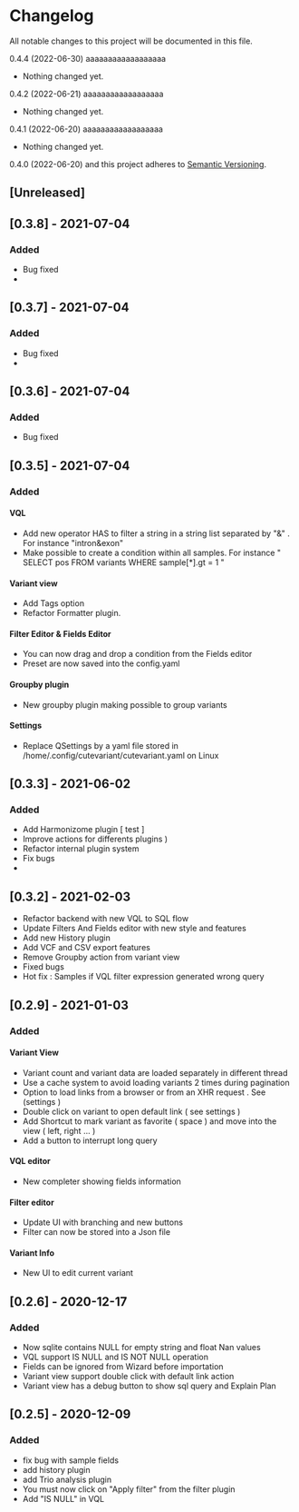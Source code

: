 # Changelog
All notable changes to this project will be documented in this file.

0.4.4 (2022-06-30)
aaaaaaaaaaaaaaaaaa

- Nothing changed yet.


0.4.2 (2022-06-21)
aaaaaaaaaaaaaaaaaa

- Nothing changed yet.


0.4.1 (2022-06-20)
aaaaaaaaaaaaaaaaaa

- Nothing changed yet.


0.4.0 (2022-06-20)
and this project adheres to [Semantic Versioning](https://semver.org/spec/v2.0.0.html).

## [Unreleased]

## [0.3.8] - 2021-07-04
### Added 
- Bug fixed
- 
## [0.3.7] - 2021-07-04
### Added 
- Bug fixed
- 
## [0.3.6] - 2021-07-04
### Added 
- Bug fixed

## [0.3.5] - 2021-07-04
### Added
#### VQL 
- Add new operator HAS to filter a string in a string list separated by "&" . For instance "intron&exon"
- Make possible to create a condition within all samples.  For instance " SELECT pos FROM variants WHERE sample[*].gt = 1 "

#### Variant view 
- Add Tags option 
- Refactor Formatter plugin. 

#### Filter Editor & Fields Editor 
- You can now drag and drop a condition from the Fields editor 
- Preset are now saved into the config.yaml

#### Groupby plugin
- New groupby plugin making possible to group variants

#### Settings
- Replace QSettings by a yaml file stored in /home/.config/cutevariant/cutevariant.yaml on Linux 




## [0.3.3] - 2021-06-02
### Added
- Add Harmonizome plugin [ test ] 
- Improve actions for differents plugins ) 
- Refactor internal plugin system 
- Fix bugs 
- 
## [0.3.2] - 2021-02-03
- Refactor backend with new VQL to SQL flow 
- Update Filters And Fields editor with new style and features 
- Add new History plugin 
- Add VCF and CSV export features 
- Remove Groupby action from variant view
- Fixed bugs 
- Hot fix : Samples if VQL filter expression generated wrong query


## [0.2.9] - 2021-01-03
### Added
#### Variant View
- Variant count and variant data are loaded separately in different thread 
- Use a cache system to avoid loading variants 2 times during pagination 
- Option to load links from a browser or from an XHR request . See (settings )
- Double click on variant to open default link ( see settings ) 
- Add Shortcut to mark variant as favorite ( space ) and move into the view ( left, right ... ) 
- Add a button to interrupt long query 

#### VQL editor 
- New completer showing fields information 

#### Filter editor 
- Update UI with branching and new buttons
- Filter can now be stored into a Json file 

#### Variant Info 
- New UI to edit current variant 

## [0.2.6] - 2020-12-17
### Added
  - Now sqlite contains NULL for empty string and float Nan values
  - VQL support IS NULL and IS NOT NULL operation
  - Fields can be ignored from Wizard before importation
  - Variant view support double click with default link action
  - Variant view has a debug button to show sql query and Explain Plan


## [0.2.5] - 2020-12-09
### Added
- fix bug with sample fields
- add history plugin
- add Trio analysis plugin
- You must now click on "Apply filter" from the filter plugin
- Add "IS NULL" in VQL
